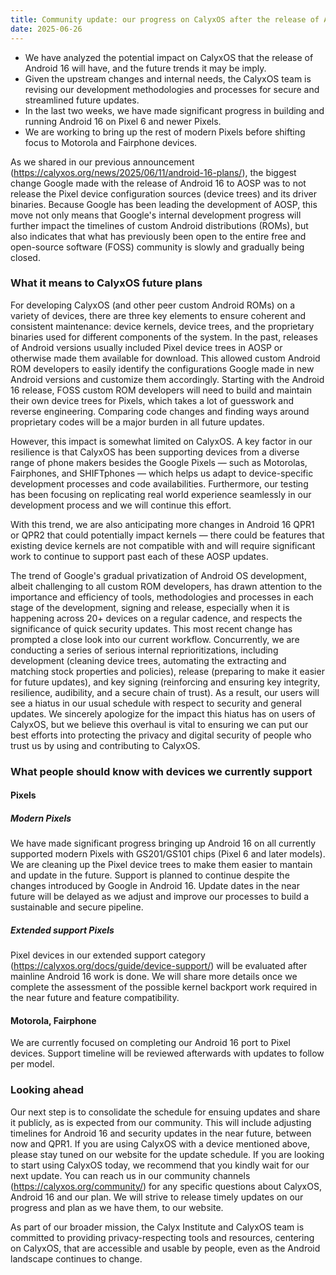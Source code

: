 ```yaml
---
title: Community update: our progress on CalyxOS after the release of Android 16
date: 2025-06-26
---
```


* We have analyzed the potential impact on CalyxOS that the release of Android 16 will have, and the future trends it may be imply. 
* Given the upstream changes and internal needs, the CalyxOS team is revising our development methodologies and processes for secure and streamlined future updates.
* In the last two weeks, we have made significant progress in building and running Android 16 on Pixel 6 and newer Pixels.
* We are working to bring up the rest of modern Pixels before shifting focus to Motorola and Fairphone devices. 

As we shared in our previous announcement (https://calyxos.org/news/2025/06/11/android-16-plans/), the biggest change Google made with the release of Android 16 to AOSP was to not release the Pixel device configuration sources (device trees) and its driver binaries. Because Google has been leading the development of AOSP, this move not only means that Google's internal development progress will further impact the timelines of custom Android distributions (ROMs), but also indicates that what has previously been open to the entire free and open-source software (FOSS) community is slowly and gradually being closed.

### What it means to CalyxOS future plans

For developing CalyxOS (and other peer custom Android ROMs) on a variety of devices, there are three key elements to ensure coherent and consistent maintenance: device kernels, device trees, and the proprietary binaries used for different components of the system. In the past, releases of Android versions usually included Pixel device trees in AOSP or otherwise made them available for download. This allowed custom Android ROM developers to easily identify the configurations Google made in new Android versions and customize them accordingly. Starting with the Android 16 release, FOSS custom ROM developers will need to build and maintain their own device trees for Pixels, which takes a lot of guesswork and reverse engineering. Comparing code changes and finding ways around proprietary codes will be a major burden in all future updates.

However, this impact is somewhat limited on CalyxOS. A key factor in our resilience is that CalyxOS has been supporting devices from a diverse range of phone makers besides the Google Pixels — such as Motorolas, Fairphones, and SHIFTphones — which helps us adapt to device-specific development processes and code availabilities. Furthermore, our testing has been focusing on replicating real world experience seamlessly in our development process and we will continue this effort.

With this trend, we are also anticipating more changes in Android 16 QPR1 or QPR2 that could potentially impact kernels — there could be features that existing device kernels are not compatible with and will require significant work to continue to support past each of these AOSP updates.

The trend of Google's gradual privatization of Android OS development, albeit challenging to all custom ROM developers, has drawn attention to the importance and efficiency of tools, methodologies and processes in each stage of the development, signing and release, especially when it is happening across 20+ devices on a regular cadence, and respects the significance of quick security updates. This most recent change has prompted a close look into our current workflow. Concurrently, we are conducting a series of serious internal reprioritizations, including development (cleaning device trees, automating the extracting and matching stock properties and policies), release (preparing to make it easier for future updates), and key signing (reinforcing and ensuring key integrity, resilience, audibility, and a secure chain of trust). As a result, our users will see a hiatus in our usual schedule with respect to security and general updates. We sincerely apologize for the impact this hiatus has on users of CalyxOS, but we believe this overhaul is vital to ensuring we can put our best efforts into protecting the privacy and digital security of people who trust us by using and contributing to CalyxOS.

### What people should know with devices we currently support

#### Pixels

##### Modern Pixels
We have made significant progress bringing up Android 16 on all currently supported modern Pixels with GS201/GS101 chips (Pixel 6 and later models). We are cleaning up the Pixel device trees to make them easier to mantain and update in the future. Support is planned to continue despite the changes introduced by Google in Android 16. Update dates in the near future will be delayed as we adjust and improve our processes to build a sustainable and secure pipeline.

##### Extended support Pixels
Pixel devices in our extended support category (https://calyxos.org/docs/guide/device-support/) will be evaluated after mainline Android 16 work is done. We will share more details once we complete the assessment of the possible kernel backport work required in the near future and feature compatibility.

#### Motorola, Fairphone
We are currently focused on completing our Android 16 port to Pixel devices. Support timeline will be reviewed afterwards with updates to follow per model.

### Looking ahead

Our next step is to consolidate the schedule for ensuing updates and share it publicly, as is expected from our community. This will include adjusting timelines for Android 16 and security updates in the near future, between now and QPR1. If you are using CalyxOS with a device mentioned above, please stay tuned on our website for the update schedule. If you are looking to start using CalyxOS today, we recommend that you kindly wait for our next update. You can reach us in our community channels (https://calyxos.org/community/) for any specific questions about CalyxOS, Android 16 and our plan. We will strive to release timely updates on our progress and plan as we have them, to our website.

As part of our broader mission, the Calyx Institute and CalyxOS team is committed to providing privacy-respecting tools and resources, centering on CalyxOS, that are accessible and usable by people, even as the Android landscape continues to change.